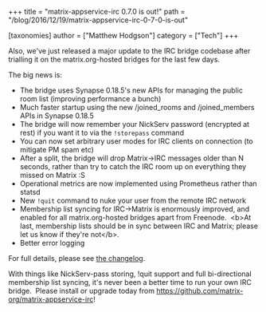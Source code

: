 +++
title = "matrix-appservice-irc 0.7.0 is out!"
path = "/blog/2016/12/19/matrix-appservice-irc-0-7-0-is-out"

[taxonomies]
author = ["Matthew Hodgson"]
category = ["Tech"]
+++

Also, we've just released a major update to the IRC bridge codebase after trialling it on the matrix.org-hosted bridges for the last few days.

The big news is:
<ul>
  <li>The bridge uses Synapse 0.18.5's new APIs for managing the public room list (improving performance a bunch)</li>
  <li>Much faster startup using the new /joined_rooms and /joined_members APIs in Synapse 0.18.5</li>
  <li>The bridge will now remember your NickServ password (encrypted at rest) if you want it to via the <code>!storepass</code> command</li>
  <li>You can now set arbitrary user modes for IRC clients on connection (to mitigate PM spam etc)</li>
  <li>After a split, the bridge will drop Matrix-&gt;IRC messages older than N seconds, rather than try to catch the IRC room up on everything they missed on Matrix :S</li>
  <li>Operational metrics are now implemented using Prometheus rather than statsd</li>
  <li>New <code>!quit</code> command to nuke your user from the remote IRC network</li>
  <li>Membership list syncing for IRC-&gt;Matrix is enormously improved, and enabled for all matrix.org-hosted bridges apart from Freenode.  &lt;b&gt;At last, membership lists should be in sync between IRC and Matrix; please let us know if they're not&lt;/b&gt;.</li>
  <li>Better error logging</li>
</ul>
For full details, please see <a href="https://github.com/matrix-org/matrix-appservice-irc/blob/master/CHANGELOG.md">the changelog</a>.

With things like NickServ-pass storing, !quit support and full bi-directional membership list syncing, it's never been a better time to run your own IRC bridge.  Please install or upgrade today from <a href="https://github.com/matrix-org/matrix-appservice-irc">https://github.com/matrix-org/matrix-appservice-irc</a>!
